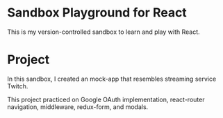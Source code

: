 # Sandbox Playground for React

This is my version-controlled sandbox to learn and play with React.

# Project

In this sandbox, I created an mock-app that resembles streaming service Twitch.

This project practiced on Google OAuth implementation, react-router navigation, middleware, redux-form, and modals.

